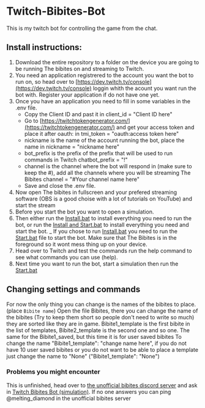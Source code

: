 # Twitch-Bibites-Bot
This is my twitch bot for controlling the game from the chat.

## Install instructions:
1. Download the entire repository to a folder on the device you are going to be running The bibites on and streaming to Twitch.
2. You need an application registrered to the account you want the bot to run on, so head over to [https://dev.twitch.tv/console](https://dev.twitch.tv/console) loggin whith the acount you want run the bot with. Register your application if do not have one yet.
3. Once you have an application you need to fill in some variables in the .env file.
   * Copy the Client ID and past it in client_id = "Client ID here"
   * Go to [https://twitchtokengenerator.com/](https://twitchtokengenerator.com/) and get your access token and place it after oauth: in tmi_token = "oauth:access token here"
   * nickname is the name of the account running the bot, place the name in nickname = "nickname here"
   * bot_prefix is the prefix of the prefix that will be used to run commands in Twitch chatbot_prefix = "!"
   * channel is the channel where the bot will respond in (make sure to keep the #), add all the channels where you will be streaming The Bibites channel = "#Your channel name here"
   * Save and close the .env file.
4. Now open The bibites in fullscreen and your prefered streaming software (OBS is a good choise with a lot of tutorials on YouTube) and start the stream
5. Before you start the bot you want to open a simulation.
6. Then either run the [Install.bat](/Install.bat) to install everything you need to run the bot, or run the [Install and Start.bat](/Install-and-Start.bat) to install everything you need and start the bot.
   _ If you chose to run [Install.bat](/Install.bat) you need to run the [Start.bat](/Start.bat) file to start the bot.
   Make sure that The Bibites is in the foreground so it wont mess thing up on your device.
7. Head over to Twitch and test the commands run the help command to see what commands you can use (help).
8.  Next time you want to run the bot, start a simulation then run the [Start.bat](/Start.bat)

## Changing settings and commands
For now the only thing you can change is the names of the bibites to place. (place `Bibite name`)
Open the file Bibites, there you can change the name of the bibites (Try to keep them short so people don't need to write so much) they are sorted like they are in game.
Bibite1_template is the first bibite in the list of templates, Bibite2_template is the second one and so one. The same for the Bibite1_saved, but this time it is for user saved bibites
To change the name "Bibite1_template": "change name here", if you do not have 10 user saved bibites or you do not want to be able to place a template just change the name to "None" ("Bibite1_template": "None")

### Problems you might encounter
This is unfinished, head over to [the unofficial bibites discord server](https://discord.gg/rNDMdNjQ2R) and ask in [Twitch Bibites Bot (simulation)](https://discord.com/channels/1059654549650034748/1203723252350844988). If no one answers you can ping @melting_diamond in the unofficial bibites server
